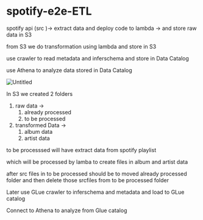 # spotify-e2e-ETL
spotify api (src )→ extract data and deploy code to lambda → and store raw data in S3 

from S3 we do transformation using lambda and store in S3

use crawler to read metadata and inferschema and store in Data Catalog

use Athena to analyze data stored in Data Catalog

 

![Untitled](https://prod-files-secure.s3.us-west-2.amazonaws.com/ce55dcec-a9ee-444a-876c-c299adafaa70/32b5cea1-6c0a-4183-80d1-62ad793bb499/Untitled.png)

In S3 we created 2 folders

1. raw data → 
    1. already processed
    2. to be processed 
2. transformed Data →
    1. album data
    2. artist data

to be processsed will have extract data from spotify playlist

which will be processed by lamba to create files in album and artist data

after src files  in to be processed should be to moved already processed folder and then delete those srcfiles from to be processed folder

Later use GLue crawler to inferschema and metadata and load to GLue catalog

Connect to Athena to analyze from Glue catalog
